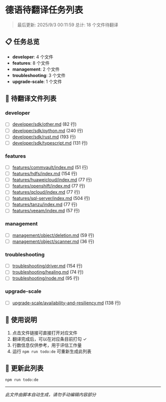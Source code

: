 # 德语待翻译任务列表

> 最后更新: 2025/9/3 00:11:59
> 总计: 18 个文件待翻译

## 📋 任务总览

- **developer**: 4 个文件
- **features**: 8 个文件
- **management**: 2 个文件
- **troubleshooting**: 3 个文件
- **upgrade-scale**: 1 个文件

## 📝 待翻译文件列表

### developer

- [ ] [developer/sdk/other.md](./developer/sdk/other.md) (82 行)
- [ ] [developer/sdk/python.md](./developer/sdk/python.md) (240 行)
- [ ] [developer/sdk/rust.md](./developer/sdk/rust.md) (193 行)
- [ ] [developer/sdk/typescript.md](./developer/sdk/typescript.md) (131 行)

### features

- [ ] [features/commvault/index.md](./features/commvault/index.md) (51 行)
- [ ] [features/hdfs/index.md](./features/hdfs/index.md) (154 行)
- [ ] [features/huaweicloud/index.md](./features/huaweicloud/index.md) (77 行)
- [ ] [features/openshift/index.md](./features/openshift/index.md) (77 行)
- [ ] [features/qcloud/index.md](./features/qcloud/index.md) (77 行)
- [ ] [features/sql-server/index.md](./features/sql-server/index.md) (504 行)
- [ ] [features/tanzu/index.md](./features/tanzu/index.md) (77 行)
- [ ] [features/veeam/index.md](./features/veeam/index.md) (57 行)

### management

- [ ] [management/object/deletion.md](./management/object/deletion.md) (59 行)
- [ ] [management/object/scanner.md](./management/object/scanner.md) (36 行)

### troubleshooting

- [ ] [troubleshooting/driver.md](./troubleshooting/driver.md) (154 行)
- [ ] [troubleshooting/healing.md](./troubleshooting/healing.md) (74 行)
- [ ] [troubleshooting/node.md](./troubleshooting/node.md) (95 行)

### upgrade-scale

- [ ] [upgrade-scale/availability-and-resiliency.md](./upgrade-scale/availability-and-resiliency.md) (138 行)

## 📖 使用说明

1. 点击文件链接可直接打开对应文件
2. 翻译完成后，可以在对应条目前打勾 ✓
3. 行数信息仅供参考，用于评估工作量
4. 运行 `npm run todo:de` 可重新生成此列表

## 🔄 更新此列表

```bash
npm run todo:de
```

---

*此文件由脚本自动生成，请勿手动编辑内容部分*
